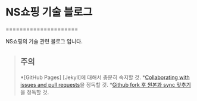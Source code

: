 # NS쇼핑 기술 블로그
=====================

NS쇼핑의 기술 관련 블로그 입니다.

> ## 주의
> *[GitHub Pages] [Jekyll]에 대해서 충분히 숙지할 것.
> *[Collaborating with issues and pull requests](https://help.github.com/categories/collaborating-on-projects-using-issues-and-pull-requests/)을 정독할 것.
> *[Github fork 후 원본과 sync 맞추기](http://fronteer.kr/bbs/view/188)을 정독할 것.
